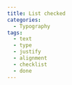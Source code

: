 ```yaml
---
title: List checked
categories:
  - Typography
tags:
  - text
  - type
  - justify
  - alignment
  - checklist
  - done
---
```

